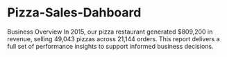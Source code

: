 # Pizza-Sales-Dahboard
Business Overview In 2015, our pizza restaurant generated $809,200 in revenue, selling 49,043 pizzas across 21,144 orders. This report delivers a full set of performance insights to support informed business decisions.
